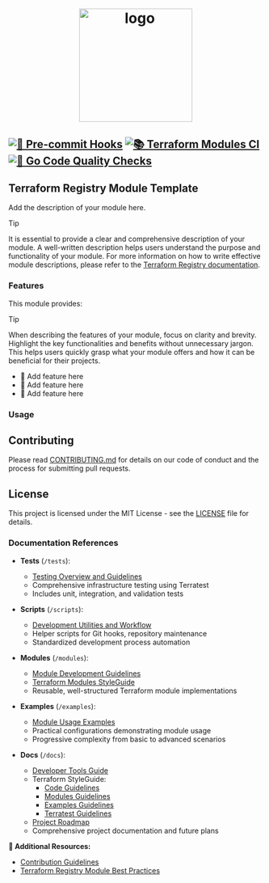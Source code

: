 <h1 align="center">
  <img alt="logo" src="https://forum.huawei.com/enterprise/en/data/attachment/forum/202204/21/120858nak5g1epkzwq5gcs.png" width="224px"/><br/>

[![🧼 Pre-commit Hooks](https://github.com/Excoriate/terraform-aws-landingzone/actions/workflows/pre-commit.yml/badge.svg)](https://github.com/Excoriate/terraform-aws-landingzone/actions/workflows/pre-commit.yml) [![📚 Terraform Modules CI](https://github.com/Excoriate/terraform-aws-landingzone/actions/workflows/tf-modules-ci.yaml/badge.svg)](https://github.com/Excoriate/terraform-aws-landingzone/actions/workflows/tf-modules-ci.yaml) [![🦫 Go Code Quality Checks](https://github.com/Excoriate/terraform-aws-landingzone/actions/workflows/go-linter.yaml/badge.svg)](https://github.com/Excoriate/terraform-aws-landingzone/actions/workflows/go-linter.yaml)
---

## Terraform Registry Module Template

Add the description of your module here.

> [!TIP]
> It is essential to provide a clear and comprehensive description of your module. A well-written description helps users understand the purpose and functionality of your module. For more information on how to write effective module descriptions, please refer to the [Terraform Registry documentation](https://registry.terraform.io/).

### Features

This module provides:

> [!TIP]
> When describing the features of your module, focus on clarity and brevity. Highlight the key functionalities and benefits without unnecessary jargon. This helps users quickly grasp what your module offers and how it can be beneficial for their projects.

- 🚀 Add feature here
- 🚀 Add feature here
- 🚀 Add feature here

### Usage

## Contributing

Please read [CONTRIBUTING.md](CONTRIBUTING.md) for details on our code of conduct and the process for submitting pull requests.

## License

This project is licensed under the MIT License - see the [LICENSE](LICENSE) file for details.

### Documentation References

- **Tests** (`/tests`):
  - [Testing Overview and Guidelines](/tests/README.md)
  - Comprehensive infrastructure testing using Terratest
  - Includes unit, integration, and validation tests

- **Scripts** (`/scripts`):
  - [Development Utilities and Workflow](/scripts/README.md)
  - Helper scripts for Git hooks, repository maintenance
  - Standardized development process automation

- **Modules** (`/modules`):
  - [Module Development Guidelines](/modules/README.md)
  - [Terraform Modules StyleGuide](/docs/terraform-styleguide/terraform-styleguide-modules.md)
  - Reusable, well-structured Terraform module implementations

- **Examples** (`/examples`):
  - [Module Usage Examples](/examples/README.md)
  - Practical configurations demonstrating module usage
  - Progressive complexity from basic to advanced scenarios

- **Docs** (`/docs`):
  - [Developer Tools Guide](/docs/guides/development-tools-guide.md)
  - Terraform StyleGuide:
    - [Code Guidelines](/docs/terraform-styleguide/terraform-styleguide-code.md)
    - [Modules Guidelines](/docs/terraform-styleguide/terraform-styleguide-modules.md)
    - [Examples Guidelines](/docs/terraform-styleguide/terraform-styleguide-examples.md)
    - [Terratest Guidelines](/docs/terraform-styleguide/terraform-styleguide-terratest.md)
  - [Project Roadmap](/docs/ROADMAP.md)
  - Comprehensive project documentation and future plans

**📘 Additional Resources:**
- [Contribution Guidelines](CONTRIBUTING.md)
- [Terraform Registry Module Best Practices](/docs/terraform-styleguide/terraform-styleguide-modules.md)
